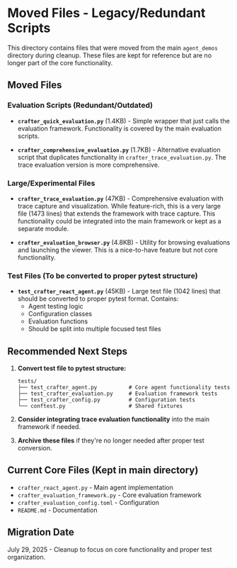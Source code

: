 # Moved Files - Legacy/Redundant Scripts

This directory contains files that were moved from the main `agent_demos` directory during cleanup. These files are kept for reference but are no longer part of the core functionality.

## Moved Files

### Evaluation Scripts (Redundant/Outdated)
- **`crafter_quick_evaluation.py`** (1.4KB) - Simple wrapper that just calls the evaluation framework. Functionality is covered by the main evaluation scripts.

- **`crafter_comprehensive_evaluation.py`** (1.7KB) - Alternative evaluation script that duplicates functionality in `crafter_trace_evaluation.py`. The trace evaluation version is more comprehensive.

### Large/Experimental Files
- **`crafter_trace_evaluation.py`** (47KB) - Comprehensive evaluation with trace capture and visualization. While feature-rich, this is a very large file (1473 lines) that extends the framework with trace capture. This functionality could be integrated into the main framework or kept as a separate module.

- **`crafter_evaluation_browser.py`** (4.8KB) - Utility for browsing evaluations and launching the viewer. This is a nice-to-have feature but not core functionality.

### Test Files (To be converted to proper pytest structure)
- **`test_crafter_react_agent.py`** (45KB) - Large test file (1042 lines) that should be converted to proper pytest format. Contains:
  - Agent testing logic
  - Configuration classes  
  - Evaluation functions
  - Should be split into multiple focused test files

## Recommended Next Steps

1. **Convert test file to pytest structure:**
   ```
   tests/
   ├── test_crafter_agent.py          # Core agent functionality tests
   ├── test_crafter_evaluation.py     # Evaluation framework tests  
   ├── test_crafter_config.py         # Configuration tests
   └── conftest.py                    # Shared fixtures
   ```

2. **Consider integrating trace evaluation functionality** into the main framework if needed.

3. **Archive these files** if they're no longer needed after proper test conversion.

## Current Core Files (Kept in main directory)

- `crafter_react_agent.py` - Main agent implementation
- `crafter_evaluation_framework.py` - Core evaluation framework  
- `crafter_evaluation_config.toml` - Configuration
- `README.md` - Documentation

## Migration Date
July 29, 2025 - Cleanup to focus on core functionality and proper test organization. 